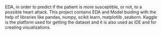 EDA, in order to predict if the patient is more susceptible, or not, to a possible heart attack.
This project contains EDA and Model buiding with the help of libraries like pandas, numpy, scikit learn, matplotlib ,seaborn. Kaggle is the platform used for getting the dataset and it is also used as IDE and for creating visualizations.
